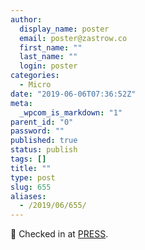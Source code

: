 ```yaml
---
author:
  display_name: poster
  email: poster@zastrow.co
  first_name: ""
  last_name: ""
  login: poster
categories:
  - Micro
date: "2019-06-06T07:36:52Z"
meta:
  _wpcom_is_markdown: "1"
parent_id: "0"
password: ""
published: true
status: publish
tags: []
title: ""
type: post
slug: 655
aliases:
  - /2019/06/655/
---
```

<p><span>📍</span> Checked in at <a href="http://4sq.com/eUHrVV">PRESS</a>.</p>
